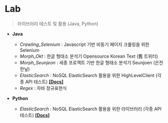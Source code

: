 # Lab
> 라이브러리 테스트 및 활용 (Java, Python)
* **Java** 
    * _Crawling_Selenium_ : Javascript 기반 비동기 페이지 크롤링을 위한 Selenium
    * _Morph_Okt_ : 한글 형태소 분석기 Opensource Korean Text (舊 트위터)
    * _Morph_Seunjeon_ : 세종 프로젝트 기반 한글 형태소 분석기 Seunjoen (은전한닢)
    * _ElasticSearch_ : NoSQL ElasticSearch 활용을 위한 HighLevelClient (각종 API 테스트) [**[Docs]**](https://www.elastic.co/guide/en/elasticsearch/client/java-rest/7.x/java-rest-high.html)
    * _Regex_ : 자바 정규표현식

* **Python**
    * _ElasticSearch_ : NoSQL ElasticSearch 활용을 위한 라이브러리 (각종 API 테스트) [**[Docs]**](https://elasticsearch-py.readthedocs.io/en/master/)

